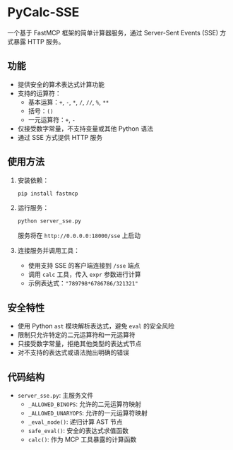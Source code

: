 # PyCalc-SSE

一个基于 FastMCP 框架的简单计算器服务，通过 Server-Sent Events (SSE) 方式暴露 HTTP 服务。

## 功能

- 提供安全的算术表达式计算功能
- 支持的运算符：
  - 基本运算：`+`, `-`, `*`, `/`, `//`, `%`, `**`
  - 括号：`()`
  - 一元运算符：`+`, `-`
- 仅接受数字常量，不支持变量或其他 Python 语法
- 通过 SSE 方式提供 HTTP 服务

## 使用方法

1. 安装依赖：
   ```bash
   pip install fastmcp
   ```

2. 运行服务：
   ```bash
   python server_sse.py
   ```
   服务将在 `http://0.0.0.0:18000/sse` 上启动

3. 连接服务并调用工具：
   - 使用支持 SSE 的客户端连接到 `/sse` 端点
   - 调用 `calc` 工具，传入 `expr` 参数进行计算
   - 示例表达式：`"789798*6786786/321321"`

## 安全特性

- 使用 Python `ast` 模块解析表达式，避免 `eval` 的安全风险
- 限制只允许特定的二元运算符和一元运算符
- 只接受数字常量，拒绝其他类型的表达式节点
- 对不支持的表达式或语法抛出明确的错误

## 代码结构

- `server_sse.py`: 主服务文件
  - `_ALLOWED_BINOPS`: 允许的二元运算符映射
  - `_ALLOWED_UNARYOPS`: 允许的一元运算符映射
  - `_eval_node()`: 递归计算 AST 节点
  - `safe_eval()`: 安全的表达式求值函数
  - `calc()`: 作为 MCP 工具暴露的计算函数